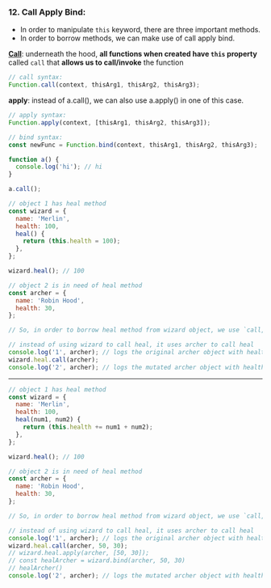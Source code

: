 ### 12. Call Apply Bind:

- In order to manipulate `this` keyword, there are three important methods.
- In order to borrow methods, we can make use of call apply bind.

<ins>**Call**</ins>: underneath the hood, **all functions when created have `this` property** called `call` that **allows us to call/invoke** the function

```js
// call syntax:
Function.call(context, thisArg1, thisArg2, thisArg3);
```

**apply**: instead of a.call(), we can also use a.apply() in one of this case.

```js
// apply syntax:
Function.apply(context, [thisArg1, thisArg2, thisArg3]);
```

```js
// bind syntax:
const newFunc = Function.bind(context, thisArg1, thisArg2, thisArg3);
```

```js
function a() {
  console.log('hi'); // hi
}

a.call();
```

```js
// object 1 has heal method
const wizard = {
  name: 'Merlin',
  health: 100,
  heal() {
    return (this.health = 100);
  },
};

wizard.heal(); // 100

// object 2 is in need of heal method
const archer = {
  name: 'Robin Hood',
  health: 30,
};

// So, in order to borrow heal method from wizard object, we use `call, apply, bind`

// instead of using wizard to call heal, it uses archer to call heal
console.log('1', archer); // logs the original archer object with health 30
wizard.heal.call(archer);
console.log('2', archer); // logs the mutated archer object with health 100
```

---

```js
// object 1 has heal method
const wizard = {
  name: 'Merlin',
  health: 100,
  heal(num1, num2) {
    return (this.health += num1 + num2);
  },
};

wizard.heal(); // 100

// object 2 is in need of heal method
const archer = {
  name: 'Robin Hood',
  health: 30,
};

// So, in order to borrow heal method from wizard object, we use `call, apply, bind`

// instead of using wizard to call heal, it uses archer to call heal
console.log('1', archer); // logs the original archer object with health 30
wizard.heal.call(archer, 50, 30);
// wizard.heal.apply(archer, [50, 30]);
// const healArcher = wizard.bind(archer, 50, 30)
// healArcher()
console.log('2', archer); // logs the mutated archer object with health 100
```
